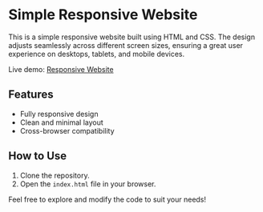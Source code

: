 # Simple Responsive Website

This is a simple responsive website built using HTML and CSS. The design adjusts seamlessly across different screen sizes, ensuring a great user experience on desktops, tablets, and mobile devices. 

Live demo: [Responsive Website](https://prem-poudel.github.io/responsive-site/)

## Features
- Fully responsive design
- Clean and minimal layout
- Cross-browser compatibility

## How to Use
1. Clone the repository.
2. Open the `index.html` file in your browser.

Feel free to explore and modify the code to suit your needs!
